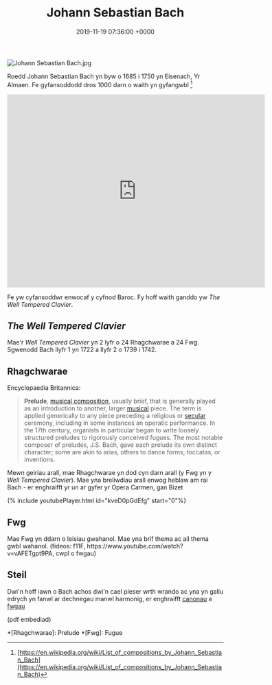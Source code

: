 ﻿---
layout: single
title:  "Johann Sebastian Bach"
date:   2019-11-19 07:36:00 +0000
tags: bach baroc piano fiwg rhagchwarae
---

![Johann Sebastian Bach.jpg](https://upload.wikimedia.org/wikipedia/commons/thumb/6/6a/Johann_Sebastian_Bach.jpg/220px-Johann_Sebastian_Bach.jpg)


Roedd Johann Sebastian Bach yn byw o 1685 i 1750 yn Eisenach, Yr Almaen. Fe gyfansoddodd dros 1000 darn o waith yn gyfangwbl [^1]


<iframe width="600" height="450" frameborder="0" style="border:0"
src="https://www.google.com/maps/embed/v1/view?zoom=11&center=50.9796%2C10.3147&key=AIzaSyBFuc4ydQclXgIhwBFI8SBi_FzZxrmnhEg" allowfullscreen></iframe>


Fe yw cyfansoddwr enwocaf y cyfnod Baroc. Fy hoff waith ganddo yw _The Well Tempered Clavier_.

## _The Well Tempered Clavier_
Mae'r _Well Tempered Clavier_ yn 2 lyfr o 24 Rhagchwarae a 24 Fwg. Sgwenodd Bach llyfr 1 yn 1722 a llyfr 2 o 1739 i 1742.

## Rhagchwarae
Encyclopaedia Britannica:
> 
> **Prelude**, [musical composition](https://www.britannica.com/art/musical-composition), usually brief, that is generally played as an introduction to another, larger [musical](https://www.britannica.com/art/musical) piece. The term is applied generically to any piece preceding a religious or [secular](https://www.merriam-webster.com/dictionary/secular) ceremony, including in some instances an operatic performance. In the 17th century, organists in particular began to write loosely structured preludes to rigorously conceived fugues. The most notable composer of preludes, J.S. Bach, gave each prelude its own distinct character; some are akin to arias, others to dance forms, toccatas, or inventions.

Mewn geiriau arall, mae Rhagchwarae yn dod cyn darn arall (y Fwg yn y _Well Tempered Clavier_). Mae yna breliwdiau arall enwog heblaw am rai Bach - er enghraifft yr un ar gyfer yr Opera Carmen, gan Bizet

{% include youtubePlayer.html id="kveD0pGdEfg" start="0"%}


<h2 id="fwg"> Fwg </h2>
Mae Fwg yn ddarn o leisiau gwahanol. Mae yna brif thema ac ail thema gwbl wahanol. 
(fideos: f11F, https://www.youtube.com/watch?v=vAFETgpt9PA, cwpl o fwgau)

## Steil

Dwi'n hoff iawn o Bach achos dwi'n cael pleser wrth wrando ac yna yn gallu edrych yn fanwl ar dechnegau manwl harmonig, er enghraifft [canonau](https://en.wikipedia.org/wiki/Canon_(music)) a [fwgau](#fwg)

(pdf embediad)

*[Rhagchwarae]: Prelude
*[Fwg]: Fugue

[^1]: [https://en.wikipedia.org/wiki/List_of_compositions_by_Johann_Sebastian_Bach](https://en.wikipedia.org/wiki/List_of_compositions_by_Johann_Sebastian_Bach)

